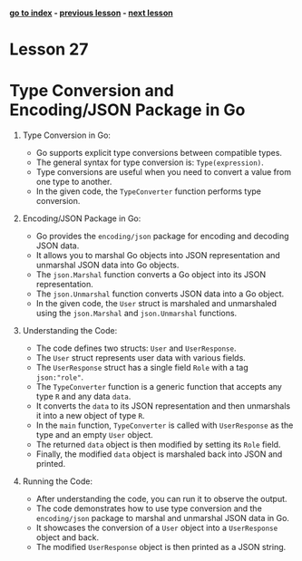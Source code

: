 #### [go to index](https://github.com/KerimCETINBAS/golang) - [previous lesson](https://github.com/KerimCETINBAS/golang/tree/lesson_26) - [next lesson](https://github.com/KerimCETINBAS/golang/tree/lesson_28)

&#10;

# Lesson 27

# Type Conversion and Encoding/JSON Package in Go

1. Type Conversion in Go:

   - Go supports explicit type conversions between compatible types.
   - The general syntax for type conversion is: `Type(expression)`.
   - Type conversions are useful when you need to convert a value from one type to another.
   - In the given code, the `TypeConverter` function performs type conversion.

2. Encoding/JSON Package in Go:

   - Go provides the `encoding/json` package for encoding and decoding JSON data.
   - It allows you to marshal Go objects into JSON representation and unmarshal JSON data into Go objects.
   - The `json.Marshal` function converts a Go object into its JSON representation.
   - The `json.Unmarshal` function converts JSON data into a Go object.
   - In the given code, the `User` struct is marshaled and unmarshaled using the `json.Marshal` and `json.Unmarshal` functions.

3. Understanding the Code:

   - The code defines two structs: `User` and `UserResponse`.
   - The `User` struct represents user data with various fields.
   - The `UserResponse` struct has a single field `Role` with a tag `json:"role"`.
   - The `TypeConverter` function is a generic function that accepts any type `R` and any data `data`.
   - It converts the `data` to its JSON representation and then unmarshals it into a new object of type `R`.
   - In the `main` function, `TypeConverter` is called with `UserResponse` as the type and an empty `User` object.
   - The returned `data` object is then modified by setting its `Role` field.
   - Finally, the modified `data` object is marshaled back into JSON and printed.

4. Running the Code:
   - After understanding the code, you can run it to observe the output.
   - The code demonstrates how to use type conversion and the `encoding/json` package to marshal and unmarshal JSON data in Go.
   - It showcases the conversion of a `User` object into a `UserResponse` object and back.
   - The modified `UserResponse` object is then printed as a JSON string.
